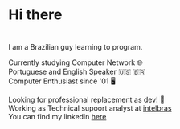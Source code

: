 # Hi there <h1>

I am a Brazilian guy learning to program.


Currently studying Computer Network 🌐\
Portuguese and English Speaker 🇺🇸 🇧🇷 \
Computer Enthusiast since '01 🖥️

Looking for professional replacement as dev! 🔎\
Working as Technical supoort analyst at [intelbras](https://www.intelbras.com/pt-br/)\
You can find my linkedin [here](https://www.linkedin.com/in/guilhermeernzen/)

